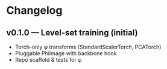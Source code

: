 # Changelog

## v0.1.0 — Level-set training (initial)
- Torch-only φ transforms (StandardScalerTorch, PCATorch)
- Pluggable PhiImage with backbone hook
- Repo scaffold & tests for φ

